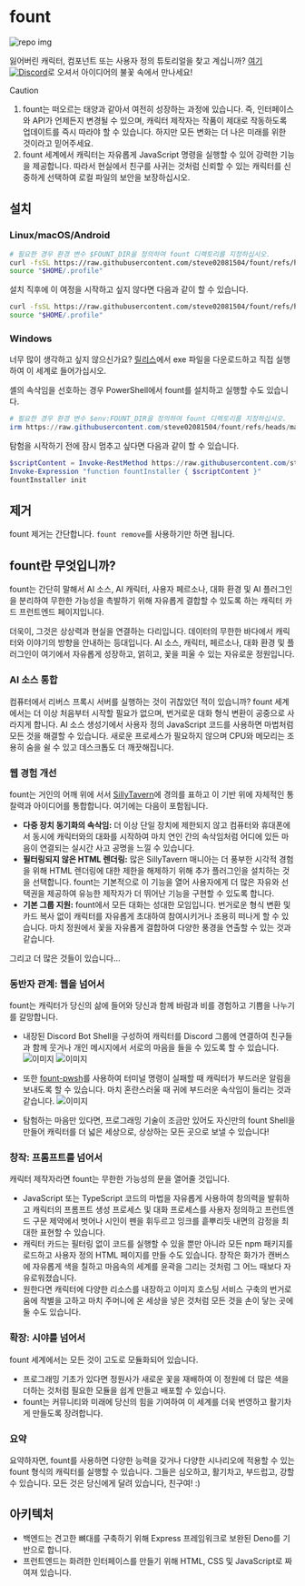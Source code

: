 # fount

![repo img](https://repository-images.githubusercontent.com/862251163/3b57d9ea-ab18-4b70-b11d-f74c764016aa)

잃어버린 캐릭터, 컴포넌트 또는 사용자 정의 튜토리얼을 찾고 계십니까?
[여기![Discord](https://img.shields.io/discord/1288934771153440768)](https://discord.gg/GtR9Quzq2v)로 오셔서 아이디어의 불꽃 속에서 만나세요!

> [!CAUTION]
>
> 1. fount는 떠오르는 태양과 같아서 여전히 성장하는 과정에 있습니다. 즉, 인터페이스와 API가 언제든지 변경될 수 있으며, 캐릭터 제작자는 작품이 제대로 작동하도록 업데이트를 즉시 따라야 할 수 있습니다. 하지만 모든 변화는 더 나은 미래를 위한 것이라고 믿어주세요.
> 2. fount 세계에서 캐릭터는 자유롭게 JavaScript 명령을 실행할 수 있어 강력한 기능을 제공합니다. 따라서 현실에서 친구를 사귀는 것처럼 신뢰할 수 있는 캐릭터를 신중하게 선택하여 로컬 파일의 보안을 보장하십시오.

## 설치

### Linux/macOS/Android

```bash
# 필요한 경우 환경 변수 $FOUNT_DIR을 정의하여 fount 디렉토리를 지정하십시오.
curl -fsSL https://raw.githubusercontent.com/steve02081504/fount/refs/heads/master/src/runner/main.sh | bash
source "$HOME/.profile"
```

설치 직후에 이 여정을 시작하고 싶지 않다면 다음과 같이 할 수 있습니다.

```bash
curl -fsSL https://raw.githubusercontent.com/steve02081504/fount/refs/heads/master/src/runner/main.sh | bash -s init
source "$HOME/.profile"
```

### Windows

너무 많이 생각하고 싶지 않으신가요? [릴리스](https://github.com/steve02081504/fount/releases)에서 exe 파일을 다운로드하고 직접 실행하여 이 세계로 들어가십시오.

셸의 속삭임을 선호하는 경우 PowerShell에서 fount를 설치하고 실행할 수도 있습니다.

```powershell
# 필요한 경우 환경 변수 $env:FOUNT_DIR을 정의하여 fount 디렉토리를 지정하십시오.
irm https://raw.githubusercontent.com/steve02081504/fount/refs/heads/master/src/runner/main.ps1 | iex
```

탐험을 시작하기 전에 잠시 멈추고 싶다면 다음과 같이 할 수 있습니다.

```powershell
$scriptContent = Invoke-RestMethod https://raw.githubusercontent.com/steve02081504/fount/refs/heads/master/src/runner/main.ps1
Invoke-Expression "function fountInstaller { $scriptContent }"
fountInstaller init
```

## 제거

fount 제거는 간단합니다. `fount remove`를 사용하기만 하면 됩니다.

## fount란 무엇입니까?

fount는 간단히 말해서 AI 소스, AI 캐릭터, 사용자 페르소나, 대화 환경 및 AI 플러그인을 분리하여 무한한 가능성을 촉발하기 위해 자유롭게 결합할 수 있도록 하는 캐릭터 카드 프런트엔드 페이지입니다.

더욱이, 그것은 상상력과 현실을 연결하는 다리입니다.
데이터의 무한한 바다에서 캐릭터와 이야기의 방향을 안내하는 등대입니다.
AI 소스, 캐릭터, 페르소나, 대화 환경 및 플러그인이 여기에서 자유롭게 성장하고, 얽히고, 꽃을 피울 수 있는 자유로운 정원입니다.

### AI 소스 통합

컴퓨터에서 리버스 프록시 서버를 실행하는 것이 귀찮았던 적이 있습니까?
fount 세계에서는 더 이상 처음부터 시작할 필요가 없으며, 번거로운 대화 형식 변환이 공중으로 사라지게 합니다.
AI 소스 생성기에서 사용자 정의 JavaScript 코드를 사용하면 마법처럼 모든 것을 해결할 수 있습니다.
새로운 프로세스가 필요하지 않으며 CPU와 메모리는 조용히 숨을 쉴 수 있고 데스크톱도 더 깨끗해집니다.

### 웹 경험 개선

fount는 거인의 어깨 위에 서서 [SillyTavern](https://github.com/SillyTavern/SillyTavern)에 경의를 표하고 이 기반 위에 자체적인 통찰력과 아이디어를 통합합니다.
여기에는 다음이 포함됩니다.

- **다중 장치 동기화의 속삭임:** 더 이상 단일 장치에 제한되지 않고 컴퓨터와 휴대폰에서 동시에 캐릭터와의 대화를 시작하여 마치 연인 간의 속삭임처럼 어디에 있든 마음이 연결되는 실시간 사고 공명을 느낄 수 있습니다.
- **필터링되지 않은 HTML 렌더링:** 많은 SillyTavern 매니아는 더 풍부한 시각적 경험을 위해 HTML 렌더링에 대한 제한을 해제하기 위해 추가 플러그인을 설치하는 것을 선택합니다. fount는 기본적으로 이 기능을 열어 사용자에게 더 많은 자유와 선택권을 제공하여 유능한 제작자가 더 뛰어난 기능을 구현할 수 있도록 합니다.
- **기본 그룹 지원:** fount에서 모든 대화는 성대한 모임입니다. 번거로운 형식 변환 및 카드 복사 없이 캐릭터를 자유롭게 초대하여 참여시키거나 조용히 떠나게 할 수 있습니다. 마치 정원에서 꽃을 자유롭게 결합하여 다양한 풍경을 연출할 수 있는 것과 같습니다.

그리고 더 많은 것들이 있습니다...

### 동반자 관계: 웹을 넘어서

fount는 캐릭터가 당신의 삶에 들어와 당신과 함께 바람과 비를 경험하고 기쁨을 나누기를 갈망합니다.

- 내장된 Discord Bot Shell을 구성하여 캐릭터를 Discord 그룹에 연결하여 친구들과 함께 웃거나 개인 메시지에서 서로의 마음을 들을 수 있도록 할 수 있습니다.
    ![이미지](https://github.com/user-attachments/assets/299255c9-eed3-4deb-b433-41b80930cbdb)
    ![이미지](https://github.com/user-attachments/assets/c9841eba-c010-42a3-afe0-336543ec39a0)

- 또한 [fount-pwsh](https://github.com/steve02081504/fount-pwsh)를 사용하여 터미널 명령이 실패할 때 캐릭터가 부드러운 알림을 보내도록 할 수 있습니다. 마치 혼란스러울 때 귀에 부드러운 속삭임이 들리는 것과 같습니다.
    ![이미지](https://github.com/user-attachments/assets/93afee48-93d4-42c7-a5e0-b7f5c93bdee9)

- 탐험하는 마음만 있다면, 프로그래밍 기술이 조금만 있어도 자신만의 fount Shell을 만들어 캐릭터를 더 넓은 세상으로, 상상하는 모든 곳으로 보낼 수 있습니다!

### 창작: 프롬프트를 넘어서

캐릭터 제작자라면 fount는 무한한 가능성의 문을 열어줄 것입니다.

- JavaScript 또는 TypeScript 코드의 마법을 자유롭게 사용하여 창의력을 발휘하고 캐릭터의 프롬프트 생성 프로세스 및 대화 프로세스를 사용자 정의하고 프런트엔드 구문 제약에서 벗어나 시인이 펜을 휘두르고 잉크를 흩뿌리듯 내면의 감정을 최대한 표현할 수 있습니다.
- 캐릭터 카드는 필터링 없이 코드를 실행할 수 있을 뿐만 아니라 모든 npm 패키지를 로드하고 사용자 정의 HTML 페이지를 만들 수도 있습니다. 창작은 화가가 캔버스에 자유롭게 색을 칠하고 마음속의 세계를 윤곽을 그리는 것처럼 그 어느 때보다 자유로워졌습니다.
- 원한다면 캐릭터에 다양한 리소스를 내장하고 이미지 호스팅 서비스 구축의 번거로움에 작별을 고하고 마치 주머니에 온 세상을 넣은 것처럼 모든 것을 손이 닿는 곳에 둘 수도 있습니다.

### 확장: 시야를 넘어서

fount 세계에서는 모든 것이 고도로 모듈화되어 있습니다.

- 프로그래밍 기초가 있다면 정원사가 새로운 꽃을 재배하여 이 정원에 더 많은 색을 더하는 것처럼 필요한 모듈을 쉽게 만들고 배포할 수 있습니다.
- fount는 커뮤니티와 미래에 당신의 힘을 기여하여 이 세계를 더욱 번영하고 활기차게 만들도록 장려합니다.

### 요약

요약하자면, fount를 사용하면 다양한 능력을 갖거나 다양한 시나리오에 적용할 수 있는 fount 형식의 캐릭터를 실행할 수 있습니다. 그들은 심오하고, 활기차고, 부드럽고, 강할 수 있습니다. 모든 것은 당신에게 달려 있습니다, 친구여! :)

## 아키텍처

- 백엔드는 견고한 뼈대를 구축하기 위해 Express 프레임워크로 보완된 Deno를 기반으로 합니다.
- 프런트엔드는 화려한 인터페이스를 만들기 위해 HTML, CSS 및 JavaScript로 짜여져 있습니다.
